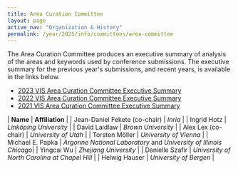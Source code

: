 ```yaml
---
title: Area Curation Committee
layout: page
active_nav: "Organization & History"
permalink: /year/2025/info/committees/area-committee
---
```


The Area Curation Committee produces an executive summary of analysis of the areas and keywords used by conference submissions.  The executive summary for the previous year's submissions, and recent years, is available in the links below.

- [2023 VIS Area Curation Committee Executive Summary](/governance/acc-summary-2023)
- [2022 VIS Area Curation Committee Executive Summary](/governance/acc-summary-2022)
- [2021 VIS Area Curation Committee Executive Summary](/governance/acc-summary-2021)


| **Name** | **Affiliation** |
| Jean-Daniel Fekete (co-chair) | *Inria* |
| Ingrid Hotz | *Link&ouml;ping University* |
| David Laidlaw | *Brown University* |
| Alex Lex (co-chair) | *University of Utah* |
| Torsten M&ouml;ller | *University of Vienna* |
| Michael E. Papka | *Argonne National Laboratory* and *University of Illinois Chicago*|
| Yingcai Wu | *Zhejiang University* |
| Danielle Szafir | *University of North Carolina at Chapel Hill* |
| Helwig Hauser | *University of Bergen* |

